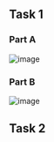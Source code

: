 ## Task 1
### Part A
![image](https://github.com/user-attachments/assets/fd2401cb-44c2-4537-8cdd-f3f007aa9c0a)
### Part B
![image](https://github.com/user-attachments/assets/a66f1b80-181b-4245-8deb-0e74bc2e6d12)

## Task 2
